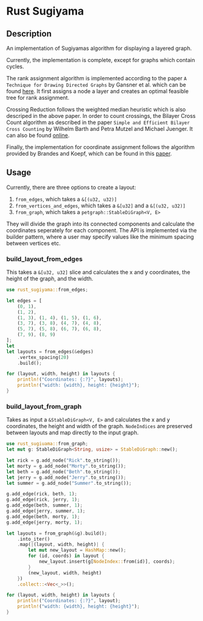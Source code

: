 # Rust Sugiyama

## Description

An implementation of Sugiyamas algorithm for displaying a layered graph.

Currently, the implementation is complete, except for graphs which contain cycles. 

The rank assignment algorithm is implemented according to the paper `A Technique for Drawing Directed Graphs` by Gansner et al. which can be found [here](https://ieeexplore.ieee.org/document/221135). It first assigns a node a layer and creates an optimal feasible tree for rank assignment.

Crossing Reduction follows the weighted median heuristic which is also descriped in the above paper. In order to count crossings, the Bilayer Cross Count algorithm as described in the paper `Simple and Efficient Bilayer Cross Counting` by Wilhelm Barth and Petra Mutzel and Michael Juenger. It can also be found [online](http://ls11-www.cs.tu-dortmund.de/downloads/papers/BJM04.pdf).

Finally, the implementation for coordinate assignment follows the algorithm provided by Brandes and Koepf, which can be found in this [paper](https://www.semanticscholar.org/paper/Fast-and-Simple-Horizontal-Coordinate-Assignment-Brandes-K%C3%B6pf/69cb129a8963b21775d6382d15b0b447b01eb1f8).

## Usage

Currently, there are three options to create a layout: 
1. `from_edges`, which takes a `&[(u32, u32)]`
2. `from_vertices_and_edges`, which takes a `&[u32]` and a `&[(u32, u32)]`
3. `from_graph`, which takes a `petgraph::StableDiGraph<V, E>`

They will divide the graph into its connected components and calculate the coordinates seperately for each component.
The API is implemented via the builder pattern, where a user may specify values like the minimum spacing between vertices etc.

### build_layout_from_edges
This takes a `&[u32, u32]` slice and calculates the x and y coordinates, the height of the graph, and the width.

```rust
use rust_sugiyama::from_edges;

let edges = [
    (0, 1), 
    (1, 2), 
    (1, 3), (1, 4), (1, 5), (1, 6), 
    (3, 7), (3, 8), (4, 7), (4, 8), 
    (5, 7), (5, 8), (6, 7), (6, 8), 
    (7, 9), (8, 9)
];
let 
let layouts = from_edges(&edges)
    .vertex_spacing(20)
    .build();

for (layout, width, height) in layouts {
    println!("Coordinates: {:?}", layouts);
    println!("width: {width}, height: {height}");
}
```

### build_layout_from_graph
Takes as input a `&StableDiGraph<V, E>` and calculates the x and y coordinates, the height and width of the graph.
`NodeIndices` are preserved between layouts and map directly to the input graph.

```rust
use rust_sugiuama::from_graph;
let mut g: StableDiGraph<String, usize> = StableDiGraph::new();

let rick = g.add_node("Rick".to_string());
let morty = g.add_node("Morty".to_string());
let beth = g.add_node("Beth".to_string());
let jerry = g.add_node("Jerry".to_string());
let summer = g.add_node("Summer".to_string());

g.add_edge(rick, beth, 1);
g.add_edge(rick, jerry, 1);
g.add_edge(beth, summer, 1);
g.add_edge(jerry, summer, 1);
g.add_edge(beth, morty, 1);
g.add_edge(jerry, morty, 1);

let layouts = from_graph(&g).build();
    .into_iter()
    .map(|(layout, width, height)| {
        let mut new_layout = HashMap::new();
        for (id, coords) in layout {
            new_layout.insert(g[NodeIndex::from(id)], coords);
        }
        (new_layout, width, height)
    })
    .collect::<Vec<_>>(); 

for (layout, width, height) in layouts {
    println!("Coordinates: {:?}", layout);
    println!("width: {width}, height: {height}");
}
```
